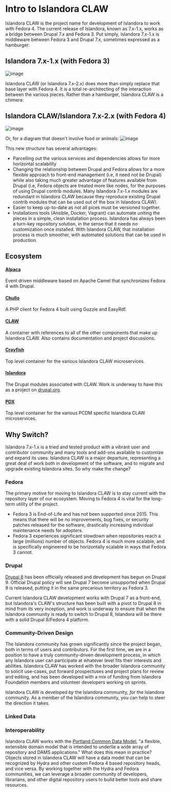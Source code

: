 # Intro to Islandora CLAW

Islandora CLAW is the project name for development of Islandora to work with Fedora 4. The current release of Islandora, known as 7.x-1.x, works as a bridge between Drupal 7.x and Fedora 3. Put simply, Islandora 7.x-1.x is middleware between Fedora 3 and Drupal 7.x, sometimes expressed as a hamburger:
## Islandora 7.x-1.x (with Fedora 3)
![image](https://cloud.githubusercontent.com/assets/2371345/15615690/20e0a050-2416-11e6-813b-509fd2e197ed.png)

Islandora CLAW (or Islandora 7.x-2.x) does more than simply replace that base layer with Fedora 4. It is a total re-architecting of the interaction between the various pieces. Rather than a hamburger, Islandora CLAW is a chimera:
## Islandora CLAW/Islandora 7.x-2.x (with Fedora 4)
![image](https://cloud.githubusercontent.com/assets/2371345/15516273/76704a5c-21c8-11e6-9ca0-8c188313dbd1.png)

Or, for a diagram that doesn't involve food or animals: 
![image](https://cloud.githubusercontent.com/assets/2371345/15835256/7e97229a-2c05-11e6-8cc2-8715234216f7.png)

This new structure has several advantages:

* Parcelling out the various services and dependencies allows for more horizontal scalability
* Changing the relationship between Drupal and Fedora allows for a more flexible approach to front-end management (i.e, it need not be Drupal) while also taking much greater advantage of features available from Drupal (i.e, Fedora objects are treated more like nodes, for the purposes of using Drupal contrib modules. Many Islandora 7.x-1.x modules are redundant in Islandora CLAW because they reproduce existing Drupal contrib modules that can be used out of the box in Islandora CLAW).
* Easier to keep up-to-date as not all pices must be versioned together.
* Installations tools (Ansible, Docker, Vagrant) can automate uniting the pieces in a simple, clean installation process. Islandora has always been a turn-key repository solution, in the sense that it needs no customization once installed. With Islandora CLAW, that installation process is much smoother, with automated solutions that can be used in production.

## Ecosystem

#### [Alpaca](https://github.com/Islandora-CLAW/Alpaca)
Event driven middleware based on Apache Camel that synchronizes Fedora 4 with Drupal.

#### [Chullo](https://github.com/Islandora-CLAW/chullo)
A PHP client for Fedora 4 built using Guzzle and EasyRdf.

#### [CLAW](https://github.com/Islandora-CLAW/CLAW)
A container with references to all of the other components that make up Islandora CLAW. Also contains documentation and project discussions.

#### [Crayfish](https://github.com/Islandora-CLAW/Crayfish)
Top level container for the various Islandora CLAW microservices.

#### [Islandora](https://github.com/Islandora-CLAW/islandora)
The Drupal modules associated with CLAW. Work is underway to have this as a project on [drupal.org](https://www.drupal.org/).

#### [PDX](https://github.com/Islandora-CLAW/pdx)
Top level container for the various PCDM specific Islandora CLAW microservices.

## Why Switch?

Islandora 7.x-1.x is a tried and tested product with a vibrant user and contributor community and many tools and add-ons available to customize and expand its uses. Islandora CLAW is a major departure, representing a great deal of work both in development of the software, and to migrate and upgrade existing Islandora sites. So why make the change?

### Fedora
The primary motive for moving to Islandora CLAW is to stay current with the repository layer of our ecosystem. Moving to Fedora 4 is vital for the long-term utility of the project.

* Fedora 3 is End-of-Life and has not been supported since 2015. This means that there will be no improvements, bug fixes, or security patches released for the software, drastically increasing individual maintenance needs for adopters. 
* Fedora 3 experiences significant slowdown when repositories reach a large (millions) number of objects. Fedora 4 is much more scalable, and is specifically engineered to be horizontally scalable in ways that Fedora 3 cannot.

### Drupal
[Drupal 8](https://www.drupal.org/8) has been officially released and development has begun on Drupal 9. Official Drupal policy will see Drupal 7 become unsupported when Drupal 9 is released, putting it in the same precarious territory as Fedora 3. 

Current Islandora CLAW development works with Drupal 7 as a front-end, but Islandora's CLAW's structure has been built with a pivot to Drupal 8 in mind from its very inception, and work is underway to ensure that when the Islandora community is ready to switch to Drupal 8, Islandora will be there with a solid Drupal 8/Fedora 4 platform. 

### Community-Driven Design

The Islandora community has grown significantly since the project began, both in terms of users and contributors. For the first time, we are in a position to have a truly community-driven development process, in which any Islandora user can participate at whatever level fits their interests and abilities. Islandora CLAW has worked with the broader Islandora community to solicit use-cases, put forward prospectuses and project plans for review and editing, and has been developed with a mix of funding from Islandora Foundation members and volunteer developers working on sprints.

Islandora CLAW is developed _by_ the Islandora community, _for_ the Islandora community. As a member of the Islandora community, you can help to steer the direction it takes.

### Linked Data

### Interoperability

Islandora CLAW works with the [Portland Common Data Model](https://github.com/duraspace/pcdm/wiki), "a flexible, extensible domain model that is intended to underlie a wide array of repository and DAMS applications." What does this mean in practice? Objects stored in Islandora CLAW will have a data model that can be recognized by Hydra and other custom Fedora 4 based repository heads, and vice versa. By working together with the Hydra and Fedora communities, we can leverage a broader community of developers, librarians, and other digital repository users to build better tools and share resources.
